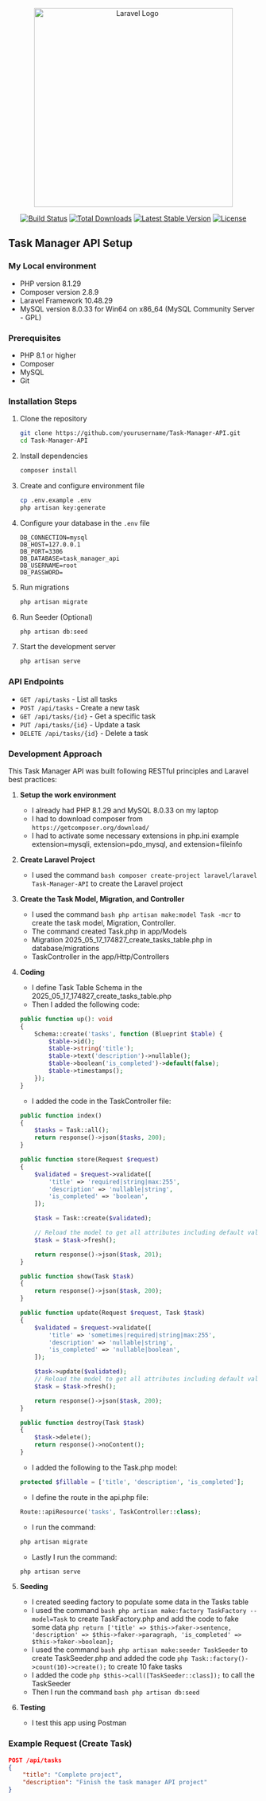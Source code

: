 <p align="center"><a href="https://laravel.com" target="_blank"><img src="https://raw.githubusercontent.com/laravel/art/master/logo-lockup/5%20SVG/2%20CMYK/1%20Full%20Color/laravel-logolockup-cmyk-red.svg" width="400" alt="Laravel Logo"></a></p>

<p align="center">
<a href="https://github.com/laravel/framework/actions"><img src="https://github.com/laravel/framework/workflows/tests/badge.svg" alt="Build Status"></a>
<a href="https://packagist.org/packages/laravel/framework"><img src="https://img.shields.io/packagist/dt/laravel/framework" alt="Total Downloads"></a>
<a href="https://packagist.org/packages/laravel/framework"><img src="https://img.shields.io/packagist/v/laravel/framework" alt="Latest Stable Version"></a>
<a href="https://packagist.org/packages/laravel/framework"><img src="https://img.shields.io/packagist/l/laravel/framework" alt="License"></a>
</p>

## Task Manager API Setup

### My Local environment

- PHP version 8.1.29
- Composer version 2.8.9
- Laravel Framework 10.48.29
- MySQL version 8.0.33 for Win64 on x86_64 (MySQL Community Server - GPL)

### Prerequisites

- PHP 8.1 or higher
- Composer
- MySQL
- Git

### Installation Steps

1. Clone the repository

   ```bash
   git clone https://github.com/yourusername/Task-Manager-API.git
   cd Task-Manager-API
   ```

2. Install dependencies

   ```bash
   composer install
   ```

3. Create and configure environment file

   ```bash
   cp .env.example .env
   php artisan key:generate
   ```

4. Configure your database in the `.env` file

   ```text
   DB_CONNECTION=mysql
   DB_HOST=127.0.0.1
   DB_PORT=3306
   DB_DATABASE=task_manager_api
   DB_USERNAME=root
   DB_PASSWORD=
   ```

5. Run migrations

   ```bash
   php artisan migrate
   ```

6. Run Seeder (Optional)

    ```bash
    php artisan db:seed
    ```

7. Start the development server

   ```bash
   php artisan serve
   ```

### API Endpoints

- `GET /api/tasks` - List all tasks
- `POST /api/tasks` - Create a new task
- `GET /api/tasks/{id}` - Get a specific task
- `PUT /api/tasks/{id}` - Update a task
- `DELETE /api/tasks/{id}` - Delete a task

### Development Approach

This Task Manager API was built following RESTful principles and Laravel best practices:

1. **Setup the work environment**
    - I already had PHP 8.1.29 and MySQL 8.0.33 on my laptop
    - I had to download composer from ``https://getcomposer.org/download/``
    - I had to activate some necessary extensions in php.ini example extension=mysqli, extension=pdo_mysql, and extension=fileinfo

2. **Create Laravel Project**
   - I used the command ```bash composer create-project laravel/laravel Task-Manager-API``` to create the Laravel project

3. **Create the Task Model, Migration, and Controller**
   - I used the command ```bash php artisan make:model Task -mcr``` to create the task model, Migration, Controller.
   - The command created Task.php in app/Models
   - Migration 2025_05_17_174827_create_tasks_table.php in database/migrations
   - TaskController in the app/Http/Controllers

4. **Coding**
   - I define Task Table Schema in the 2025_05_17_174827_create_tasks_table.php
   - Then I added the following code:
   ```php
   public function up(): void
   {
       Schema::create('tasks', function (Blueprint $table) {
           $table->id();
           $table->string('title');
           $table->text('description')->nullable();
           $table->boolean('is_completed')->default(false);
           $table->timestamps();
       });
   }
   ```
   - I added the code in the TaskController file:
   ```php
   public function index()
   {
       $tasks = Task::all();
       return response()->json($tasks, 200);
   }

   public function store(Request $request)
   {
       $validated = $request->validate([
           'title' => 'required|string|max:255',
           'description' => 'nullable|string',
           'is_completed' => 'boolean',
       ]);

       $task = Task::create($validated);

       // Reload the model to get all attributes including default values
       $task = $task->fresh();

       return response()->json($task, 201);
   }

   public function show(Task $task)
   {
       return response()->json($task, 200);
   }

   public function update(Request $request, Task $task)
   {
       $validated = $request->validate([
           'title' => 'sometimes|required|string|max:255',
           'description' => 'nullable|string',
           'is_completed' => 'nullable|boolean',
       ]);

       $task->update($validated);
       // Reload the model to get all attributes including default values
       $task = $task->fresh();

       return response()->json($task, 200);
   }

   public function destroy(Task $task)
   {
       $task->delete();
       return response()->noContent();
   }
   ```
   - I added the following to the Task.php model:
   ```php
   protected $fillable = ['title', 'description', 'is_completed'];
   ```
   - I define the route in the api.php file:
   ```php
   Route::apiResource('tasks', TaskController::class);
   ```
   - I run the command:
   ```bash
   php artisan migrate
   ```
   - Lastly I run the command:
   ```bash
   php artisan serve
   ```

5. **Seeding**
   - I created seeding factory to populate some data in the Tasks table
   - I used the command ```bash php artisan make:factory TaskFactory --model=Task``` to create TaskFactory.php and add the code to fake some data ```php return ['title' => $this->faker->sentence, 'description' => $this->faker->paragraph, 'is_completed' => $this->faker->boolean];```
   - I used the command ```bash php artisan make:seeder TaskSeeder``` to create TaskSeeder.php and added the code ```php Task::factory()->count(10)->create();``` to create 10 fake tasks
   - I added the code ```php $this->call([TaskSeeder::class]);``` to call the TaskSeeder
   - Then I run the command ```bash php artisan db:seed```

6. **Testing**
   - I test this app using Postman

### Example Request (Create Task)

```json
POST /api/tasks
{
    "title": "Complete project",
    "description": "Finish the task manager API project"
}
```
